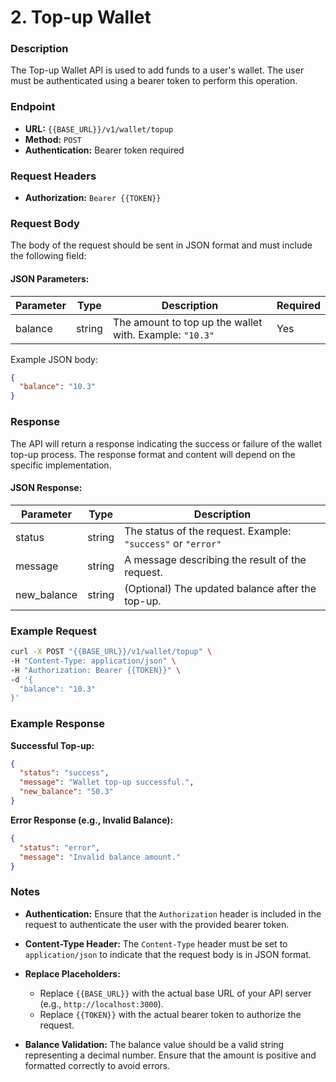 # 2. Top-up Wallet

### Description
The Top-up Wallet API is used to add funds to a user's wallet. The user must be authenticated using a bearer token to perform this operation.

### Endpoint

- **URL:** `{{BASE_URL}}/v1/wallet/topup`
- **Method:** `POST`
- **Authentication:** Bearer token required

### Request Headers

- **Authorization:** `Bearer {{TOKEN}}`

### Request Body

The body of the request should be sent in JSON format and must include the following field:

#### JSON Parameters:

| Parameter | Type   | Description                          | Required |
|-----------|--------|--------------------------------------|----------|
| balance   | string | The amount to top up the wallet with. Example: `"10.3"` | Yes      |

Example JSON body:

```json
{
  "balance": "10.3"
}
```

### Response

The API will return a response indicating the success or failure of the wallet top-up process. The response format and content will depend on the specific implementation.

#### JSON Response:

| Parameter | Type   | Description                                        |
|-----------|--------|----------------------------------------------------|
| status    | string | The status of the request. Example: `"success"` or `"error"` |
| message   | string | A message describing the result of the request.     |
| new_balance | string | (Optional) The updated balance after the top-up. |

### Example Request

```bash
curl -X POST "{{BASE_URL}}/v1/wallet/topup" \
-H "Content-Type: application/json" \
-H "Authorization: Bearer {{TOKEN}}" \
-d '{
  "balance": "10.3"
}'
```

### Example Response

**Successful Top-up:**

```json
{
  "status": "success",
  "message": "Wallet top-up successful.",
  "new_balance": "50.3"
}
```

**Error Response (e.g., Invalid Balance):**

```json
{
  "status": "error",
  "message": "Invalid balance amount."
}
```

### Notes

- **Authentication:** Ensure that the `Authorization` header is included in the request to authenticate the user with the provided bearer token.

- **Content-Type Header:** The `Content-Type` header must be set to `application/json` to indicate that the request body is in JSON format.

- **Replace Placeholders:**
  - Replace `{{BASE_URL}}` with the actual base URL of your API server (e.g., `http://localhost:3000`).
  - Replace `{{TOKEN}}` with the actual bearer token to authorize the request.

- **Balance Validation:** The balance value should be a valid string representing a decimal number. Ensure that the amount is positive and formatted correctly to avoid errors.
